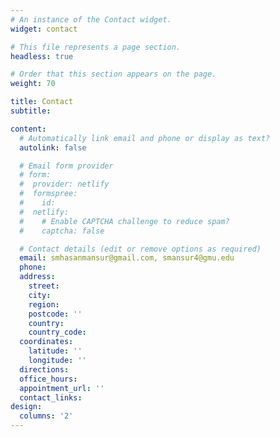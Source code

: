 ```yaml
---
# An instance of the Contact widget.
widget: contact

# This file represents a page section.
headless: true

# Order that this section appears on the page.
weight: 70

title: Contact
subtitle:

content:
  # Automatically link email and phone or display as text?
  autolink: false

  # Email form provider
  # form:
  #  provider: netlify
  #  formspree:
  #    id:
  #  netlify:
  #    # Enable CAPTCHA challenge to reduce spam?
  #    captcha: false

  # Contact details (edit or remove options as required)
  email: smhasanmansur@gmail.com, smansur4@gmu.edu
  phone:
  address:
    street:
    city:
    region:
    postcode: ''
    country:
    country_code:
  coordinates:
    latitude: ''
    longitude: ''
  directions:
  office_hours:
  appointment_url: ''
  contact_links:
design:
  columns: '2'
---
```

